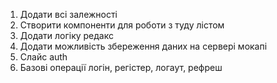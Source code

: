 1. Додати всі залежності
2. Створити компоненти для роботи з туду лістом
3. Додати логіку редакс
4. Додати можливість збереження даних на сервері мокапі
5. Слайс auth
6. Базові операції логін, регістер, логаут, рефреш
